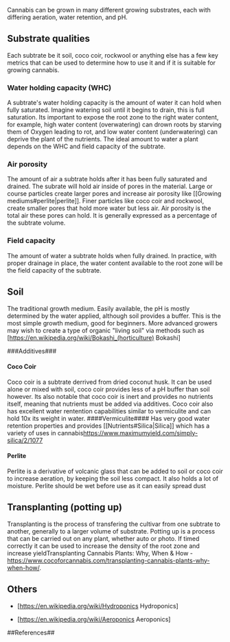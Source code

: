 Cannabis can be grown in many different growing substrates, each with differing aeration, water retention, and pH.

## Substrate qualities ##
Each subtrate be it soil, coco coir, rockwool or anything else has a few key metrics that can be used to determine how to use it and if it is suitable for growing cannabis. 

### Water holding capacity (WHC) ###
A subtrate's water holding capacity is the amount of water it can hold when fully saturated. Imagine watering soil until it begins to drain, this is full saturation. Its important to expose the root zone to the right water content, for example, high water content (overwatering) can drown roots by starving them of Oxygen leading to rot, and low water content (underwatering) can deprive the plant of the nutrients. The ideal amount to water a plant depends on the WHC and field capacity of the subtrate.

### Air porosity ###
The amount of air a subtrate holds after it has been fully saturated and drained. The subrate will hold air inside of pores in the material. Large or course particles create larger pores and increase air porosity like [[Growing mediums#perlite|perlite]]. Finer particles like coco coir and rockwool, create smaller pores that hold more water but less air. Air porosity is the total air these pores can hold. It is generally expressed as a percentage of the subtrate volume.

### Field capacity ###
The amount of water a subtrate holds when fully drained. In practice, with proper drainage in place, the water content available to the root zone will be the field capacity of the subtrate.

## Soil ##
The traditional growth medium. Easily available, the pH is mostly determined by the water applied, although soil provides a buffer. This is the most simple growth medium, good for beginners.
More advanced growers may wish to create a type of organic  "living soil" via methods such as [https://en.wikipedia.org/wiki/Bokashi_(horticulture) Bokashi]

###Additives###
#### Coco Coir ####
Coco coir is a subtrate derrived from dried coconut husk. It can be used alone or mixed with soil, coco coir provides less of a pH buffer than soil however. Its also notable that coco coir is inert and provides no nutrients itself, meaning that nutrients must be added via additives. Coco coir also has excellent water rentention capabilities similar to vermiculite and can hold 10x its weight in water. 
####Vermiculite####
Has very good water retention properties and provides [[Nutrients#Silica|Silica]] which has a variety of uses in cannabis<ref>https://www.maximumyield.com/simply-silica/2/1077</ref>

#### Perlite ####
Perlite is a derivative of volcanic glass that can be added to soil or coco coir to increase aeration, by keeping the soil less compact. It also holds a lot of moisture. Perlite should be wet before use as it can easily spread dust

## Transplanting (potting up) ##
Transplanting is the process of transfering the cultivar from one subtrate to another, generally to a larger volume of substrate. Potting up is a process that can be carried out on any plant, whether auto or photo. If timed correctly it can be used to increase the density of the root zone and increase yield<ref>Transplanting Cannabis Plants: Why, When & How - https://www.cocoforcannabis.com/transplanting-cannabis-plants-why-when-how/</ref>.

## Others ##

* [https://en.wikipedia.org/wiki/Hydroponics Hydroponics]

* [https://en.wikipedia.org/wiki/Aeroponics Aeroponics]

##References##